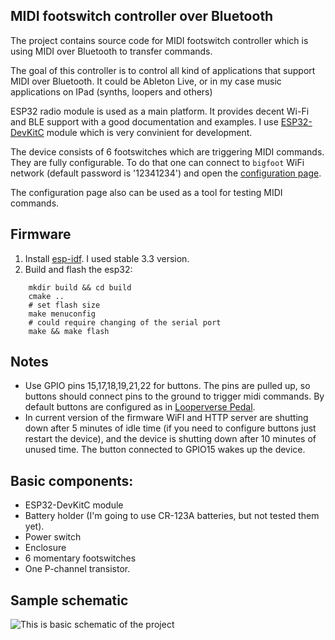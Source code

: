 MIDI footswitch controller over Bluetooth
------------------------------------------

The project contains source code for MIDI footswitch controller which is using
MIDI over Bluetooth to transfer commands.

The goal of this controller is to control all kind of applications that
support MIDI over Bluetooth. It could be Ableton Live, or in my case music
applications on IPad (synths, loopers and others)

ESP32 radio module is used as a main platform. It provides decent
Wi-Fi and BLE support with a good documentation and examples. I use
[ESP32-DevKitC](https://www.espressif.com/en/products/hardware/esp32-devkitc/overview)
module which is very convinient for development.

The device consists of 6 footswitches which are triggering MIDI commands. They
are fully configurable. To do that one can connect to `bigfoot` WiFi network
(default password is '12341234') and open the [configuration page](http://192.168.4.2).

The configuration page also can be used as a tool for testing MIDI commands.

Firmware
--------

1) Install [esp-idf](https://docs.espressif.com/projects/esp-idf/en/stable/get-started/index.html#get-esp-idf).
I used stable 3.3 version.
2) Build and flash the esp32:
```
    mkdir build && cd build
    cmake ..
    # set flash size
    make menuconfig
    # could require changing of the serial port
    make && make flash
```

Notes
------

* Use GPIO pins 15,17,18,19,21,22 for buttons. The pins are pulled up,
so buttons should connect pins to the ground to trigger midi commands. By default
buttons are configured as in [Looperverse Pedal](https://www.youtube.com/watch?v=bb-JcCgHaWg).
* In current version of the firmware WiFI and HTTP server are shutting down after
5 minutes of idle time (if you need to configure buttons just restart the device),
and the device is shutting down after 10 minutes of unused time. The button
connected to GPIO15 wakes up the device.

Basic components:
-----------------

* ESP32-DevKitC module
* Battery holder (I'm going to use CR-123A batteries, but not tested them yet).
* Power switch
* Enclosure
* 6 momentary footswitches
* One P-channel transistor.

Sample schematic
-----------------

![This is basic schematic of the project](https://umarta.com/scr/umqbbmcinnpxykzwyohl.png)
